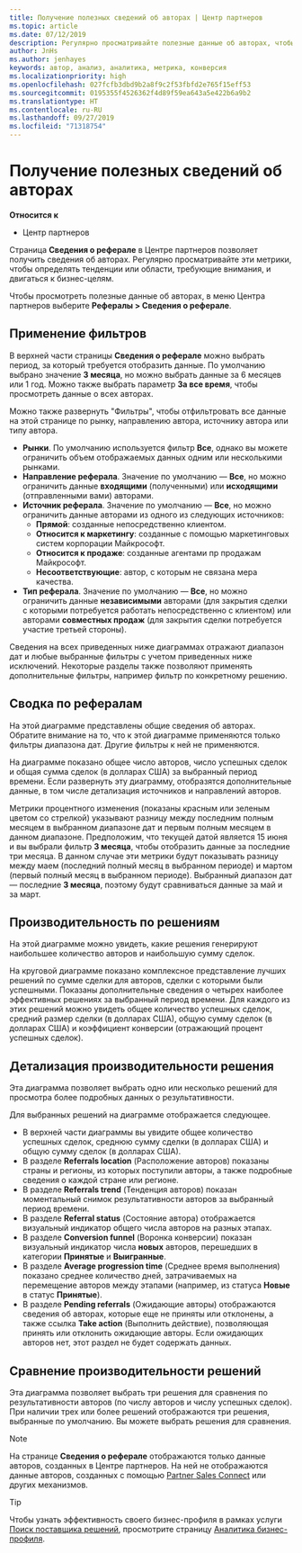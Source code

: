 ```yaml
---
title: Получение полезных сведений об авторах | Центр партнеров
ms.topic: article
ms.date: 07/12/2019
description: Регулярно просматривайте полезные данные об авторах, чтобы определять тенденции или области, требующие внимания, и двигаться к бизнес-целям.
author: JnHs
ms.author: jenhayes
keywords: автор, анализ, аналитика, метрика, конверсия
ms.localizationpriority: high
ms.openlocfilehash: 027fcfb3dbd9b2a8f9c2f53fbfd2e765f15eff53
ms.sourcegitcommit: 0195355f4526362f4d89f59ea643a5e422b6a9b2
ms.translationtype: HT
ms.contentlocale: ru-RU
ms.lasthandoff: 09/27/2019
ms.locfileid: "71318754"
---
```

# <a name="get-referral-insights"></a>Получение полезных сведений об авторах

**Относится к**

- Центр партнеров

Страница **Сведения о реферале** в Центре партнеров позволяет получить сведения об авторах. Регулярно просматривайте эти метрики, чтобы определять тенденции или области, требующие внимания, и двигаться к бизнес-целям.

Чтобы просмотреть полезные данные об авторах, в меню Центра партнеров выберите **Рефералы > Сведения о реферале**.

## <a name="apply-filters"></a>Применение фильтров

В верхней части страницы **Сведения о реферале** можно выбрать период, за который требуется отобразить данные. По умолчанию выбрано значение **3 месяца**, но можно выбрать данные за 6 месяцев или 1 год. Можно также выбрать параметр **За все время**, чтобы просмотреть данные о всех авторах.

Можно также развернуть "Фильтры", чтобы отфильтровать все данные на этой странице по рынку, направлению автора, источнику автора или типу автора.
- **Рынки**. По умолчанию используется фильтр **Все**, однако вы можете ограничить объем отображаемых данных одним или несколькими рынками.
- **Направление реферала**. Значение по умолчанию — **Все**, но можно ограничить данные **входящими** (полученными) или **исходящими** (отправленными вами) авторами.
- **Источник реферала**. Значение по умолчанию — **Все**, но можно ограничить данные авторами из одного из следующих источников:
  - **Прямой**: созданные непосредственно клиентом.
  - **Относится к маркетингу**: созданные с помощью маркетинговых систем корпорации Майкрософт.
  - **Относится к продаже**: созданные агентами пр продажам Майкрософт.
  - **Несоответствующие**: автор, с которым не связана мера качества.
- **Тип реферала**. Значение по умолчанию — **Все**, но можно ограничить данные **независимыми** авторами (для закрытия сделки с которыми потребуется работать непосредственно с клиентом) или авторами **совместных продаж** (для закрытия сделки потребуется участие третьей стороны).

Сведения на всех приведенных ниже диаграммах отражают диапазон дат и любые выбранные фильтры с учетом приведенных ниже исключений. Некоторые разделы также позволяют применять дополнительные фильтры, например фильтр по конкретному решению.

## <a name="referrals-summary"></a>Сводка по рефералам

На этой диаграмме представлены общие сведения об авторах. Обратите внимание на то, что к этой диаграмме применяются только фильтры диапазона дат. Другие фильтры к ней не применяются. 

На диаграмме показано общее число авторов, число успешных сделок и общая сумма сделок (в долларах США) за выбранный период времени. Если развернуть эту диаграмму, отобразятся дополнительные данные, в том числе детализация источников и направлений авторов. 

Метрики процентного изменения (показаны красным или зеленым цветом со стрелкой) указывают разницу между последним полным месяцем в выбранном диапазоне дат и первым полным месяцем в данном диапазоне. Предположим, что текущей датой является 15 июня и вы выбрали фильтр **3 месяца**, чтобы отобразить данные за последние три месяца. В данном случае эти метрики будут показывать разницу между маем (последний полный месяц в выбранном периоде) и мартом (первый полный месяц в выбранном периоде). Выбранный диапазон дат — последние **3 месяца**, поэтому будут сравниваться данные за май и за март.

## <a name="performance-by-solution"></a>Производительность по решениям

На этой диаграмме можно увидеть, какие решения генерируют наибольшее количество авторов и наибольшую сумму сделок.

На круговой диаграмме показано комплексное представление лучших решений по сумме сделки для авторов, сделки с которыми были успешными. Показаны дополнительные сведения о четырех наиболее эффективных решениях за выбранный период времени. Для каждого из этих решений можно увидеть общее количество успешных сделок, средний размер сделки (в долларах США), общую сумму сделок (в долларах США) и коэффициент конверсии (отражающий процент успешных сделок).

## <a name="solution-performance-breakdown"></a>Детализация производительности решения

Эта диаграмма позволяет выбрать одно или несколько решений для просмотра более подробных данных о результативности.

Для выбранных решений на диаграмме отображается следующее.
- В верхней части диаграммы вы увидите общее количество успешных сделок, среднюю сумму сделки (в долларах США) и общую сумму сделок (в долларах США).
- В разделе **Referrals location** (Расположение авторов) показаны страны и регионы, из которых поступили авторы, а также подробные сведения о каждой стране или регионе.
- В разделе **Referrals trend** (Тенденция авторов) показан моментальный снимок результативности авторов за выбранный период времени.
- В разделе **Referral status** (Состояние автора) отображается визуальный индикатор общего числа авторов на разных этапах.
- В разделе **Conversion funnel** (Воронка конверсии) показан визуальный индикатор числа **новых** авторов, перешедших в категории **Принятые** и **Выигранные**.
- В разделе **Average progression time** (Среднее время выполнения) показано среднее количество дней, затрачиваемых на перемещение авторов между этапами (например, из статуса **Новые** в статус **Принятые**).
- В разделе **Pending referrals** (Ожидающие авторы) отображаются сведения об авторах, которые еще не приняты или отклонены, а также ссылка **Take action** (Выполнить действие), позволяющая принять или отклонить ожидающие авторы. Если ожидающих авторов нет, этот раздел не будет содержать данных.

## <a name="solution-performance-comparison"></a>Сравнение производительности решений

Эта диаграмма позволяет выбрать три решения для сравнения по результативности авторов (по числу авторов и числу успешных сделок). При наличии трех или более решений отображаются три решения, выбранные по умолчанию. Вы можете выбрать решения для сравнения.

> [!NOTE]
> На странице **Сведения о реферале** отображаются только данные авторов, созданных в Центре партнеров. На ней не отображаются данные авторов, созданных с помощью [Partner Sales Connect](https://support.microsoft.com/help/3170447/learn-to-use-partner-center-sales-connect) или других механизмов.

> [!TIP]
> Чтобы узнать эффективность своего бизнес-профиля в рамках услуги [Поиск поставщика решений](https://www.microsoft.com/solution-providers/home), просмотрите страницу [Аналитика бизнес-профиля](analyze-your-marketing-profile.md).
